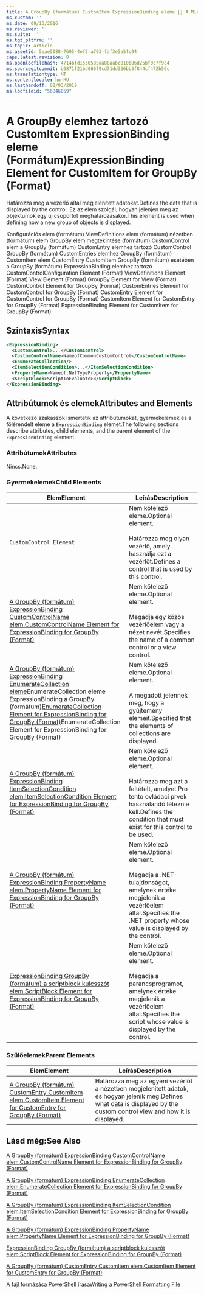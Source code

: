 ```yaml
---
title: A GroupBy (formátum) CustomItem ExpressionBinding eleme |} A Microsoft Docs
ms.custom: ''
ms.date: 09/13/2016
ms.reviewer: ''
ms.suite: ''
ms.tgt_pltfrm: ''
ms.topic: article
ms.assetid: 5eae5088-7605-4ef2-a703-faf3e5a5fc94
caps.latest.revision: 8
ms.openlocfilehash: 4714bfd1530585aa80aabc010b86d25bf0c7f9c4
ms.sourcegitcommit: b6871f21bd666f9cd71dd336bb3f844cf472b56c
ms.translationtype: MT
ms.contentlocale: hu-HU
ms.lasthandoff: 02/03/2019
ms.locfileid: "56846059"
---
```

# <a name="expressionbinding-element-for-customitem-for-groupby-format"></a><span data-ttu-id="f159b-102">A GroupBy elemhez tartozó CustomItem ExpressionBinding eleme (Formátum)</span><span class="sxs-lookup"><span data-stu-id="f159b-102">ExpressionBinding Element for CustomItem for GroupBy (Format)</span></span>

<span data-ttu-id="f159b-103">Határozza meg a vezérlő által megjelenített adatokat.</span><span class="sxs-lookup"><span data-stu-id="f159b-103">Defines the data that is displayed by the control.</span></span> <span data-ttu-id="f159b-104">Ez az elem szolgál, hogyan jelenjen meg az objektumok egy új csoportot meghatározásakor.</span><span class="sxs-lookup"><span data-stu-id="f159b-104">This element is used when defining how a new group of objects is displayed.</span></span>

<span data-ttu-id="f159b-105">Konfigurációs elem (formátum) ViewDefinitions elem (formátum) nézetben (formátum) elem GroupBy elem megtekintése (formátum) CustomControl elem a GroupBy (formátum) CustomEntry elemhez tartozó CustomControl GroupBy (formátum) CustomEntries elemhez GroupBy (formátum) CustomItem elem CustomEntry CustomItem GroupBy (formátum) esetében a GroupBy (formátum) ExpressionBinding elemhez tartozó CustomControl</span><span class="sxs-lookup"><span data-stu-id="f159b-105">Configuration Element (Format) ViewDefinitions Element (Format) View Element (Format) GroupBy Element for View (Format) CustomControl Element for GroupBy (Format) CustomEntries Element for CustomControl for GroupBy (Format) CustomEntry Element for CustomControl for GroupBy (Format) CustomItem Element for CustomEntry for GroupBy (Format) ExpressionBinding Element for CustomItem for GroupBy (Format)</span></span>

## <a name="syntax"></a><span data-ttu-id="f159b-106">Szintaxis</span><span class="sxs-lookup"><span data-stu-id="f159b-106">Syntax</span></span>

```xml
<ExpressionBinding>
  <CustomControl>...</CustomControl>
  <CustomControlName>NameofCommonCustomControl</CustomControlName>
  <EnumerateCollection/>
  <ItemSelectionCondition>...</ItemSelectionCondition>
  <PropertyName>Nameof.NetTypeProperty</PropertyName>
  <ScriptBlock>ScriptToEvaluate></ScriptBlock>
</ExpressionBinding>
```

## <a name="attributes-and-elements"></a><span data-ttu-id="f159b-107">Attribútumok és elemek</span><span class="sxs-lookup"><span data-stu-id="f159b-107">Attributes and Elements</span></span>

<span data-ttu-id="f159b-108">A következő szakaszok ismertetik az attribútumokat, gyermekelemek és a fölérendelt eleme a `ExpressionBinding` elemet.</span><span class="sxs-lookup"><span data-stu-id="f159b-108">The following sections describe attributes, child elements, and the parent element of the `ExpressionBinding` element.</span></span>

### <a name="attributes"></a><span data-ttu-id="f159b-109">Attribútumok</span><span class="sxs-lookup"><span data-stu-id="f159b-109">Attributes</span></span>

<span data-ttu-id="f159b-110">Nincs.</span><span class="sxs-lookup"><span data-stu-id="f159b-110">None.</span></span>

### <a name="child-elements"></a><span data-ttu-id="f159b-111">Gyermekelemek</span><span class="sxs-lookup"><span data-stu-id="f159b-111">Child Elements</span></span>

|<span data-ttu-id="f159b-112">Elem</span><span class="sxs-lookup"><span data-stu-id="f159b-112">Element</span></span>|<span data-ttu-id="f159b-113">Leírás</span><span class="sxs-lookup"><span data-stu-id="f159b-113">Description</span></span>|
|-------------|-----------------|
|`CustomControl Element`|<span data-ttu-id="f159b-114">Nem kötelező eleme.</span><span class="sxs-lookup"><span data-stu-id="f159b-114">Optional element.</span></span><br /><br /> <span data-ttu-id="f159b-115">Határozza meg olyan vezérlő, amely használja ezt a vezérlőt.</span><span class="sxs-lookup"><span data-stu-id="f159b-115">Defines a control that is used by this control.</span></span>|
|[<span data-ttu-id="f159b-116">A GroupBy (formátum) ExpressionBinding CustomControlName elem.</span><span class="sxs-lookup"><span data-stu-id="f159b-116">CustomControlName Element for ExpressionBinding for GroupBy (Format)</span></span>](./customcontrolname-element-for-expressionbinding-for-groupby-format.md)|<span data-ttu-id="f159b-117">Nem kötelező eleme.</span><span class="sxs-lookup"><span data-stu-id="f159b-117">Optional element.</span></span><br /><br /> <span data-ttu-id="f159b-118">Megadja egy közös vezérlőelem vagy a nézet nevét.</span><span class="sxs-lookup"><span data-stu-id="f159b-118">Specifies the name of a common control or a view control.</span></span>|
|<span data-ttu-id="f159b-119">[A GroupBy (formátum) ExpressionBinding EnumerateCollection eleme](./enumeratecollection-element-for-expressionbinding-for-groupby-format.md)EnumerateCollection eleme ExpressionBinding a GroupBy (formátum)</span><span class="sxs-lookup"><span data-stu-id="f159b-119">[EnumerateCollection Element for ExpressionBinding for GroupBy (Format)](./enumeratecollection-element-for-expressionbinding-for-groupby-format.md)EnumerateCollection Element for ExpressionBinding for GroupBy (Format)</span></span>|<span data-ttu-id="f159b-120">Nem kötelező eleme.</span><span class="sxs-lookup"><span data-stu-id="f159b-120">Optional element.</span></span><br /><br /> <span data-ttu-id="f159b-121">A megadott jelennek meg, hogy a gyűjtemény elemeit.</span><span class="sxs-lookup"><span data-stu-id="f159b-121">Specified that the elements of collections are displayed.</span></span>|
|[<span data-ttu-id="f159b-122">A GroupBy (formátum) ExpressionBinding ItemSelectionCondition elem.</span><span class="sxs-lookup"><span data-stu-id="f159b-122">ItemSelectionCondition Element for ExpressionBinding for GroupBy (Format)</span></span>](./itemselectioncondition-element-for-expressionbinding-for-groupby-format.md)|<span data-ttu-id="f159b-123">Nem kötelező eleme.</span><span class="sxs-lookup"><span data-stu-id="f159b-123">Optional element.</span></span><br /><br /> <span data-ttu-id="f159b-124">Határozza meg azt a feltételt, amelyet Pro tento ovládací prvek használandó léteznie kell.</span><span class="sxs-lookup"><span data-stu-id="f159b-124">Defines the condition that must exist for this control to be used.</span></span>|
|[<span data-ttu-id="f159b-125">A GroupBy (formátum) ExpressionBinding PropertyName elem.</span><span class="sxs-lookup"><span data-stu-id="f159b-125">PropertyName Element for ExpressionBinding for GroupBy (Format)</span></span>](./propertyname-element-for-expressionbinding-for-groupby-format.md)|<span data-ttu-id="f159b-126">Nem kötelező eleme.</span><span class="sxs-lookup"><span data-stu-id="f159b-126">Optional element.</span></span><br /><br /> <span data-ttu-id="f159b-127">Megadja a .NET-tulajdonságot, amelynek értéke megjelenik a vezérlőelem által.</span><span class="sxs-lookup"><span data-stu-id="f159b-127">Specifies the .NET property whose value is displayed by the control.</span></span>|
|[<span data-ttu-id="f159b-128">ExpressionBinding GroupBy (formátum) a scriptblock kulcsszót elem.</span><span class="sxs-lookup"><span data-stu-id="f159b-128">ScriptBlock Element for ExpressionBinding for GroupBy (Format)</span></span>](./scriptblock-element-for-expressionbinding-for-groupby-format.md)|<span data-ttu-id="f159b-129">Nem kötelező eleme.</span><span class="sxs-lookup"><span data-stu-id="f159b-129">Optional element.</span></span><br /><br /> <span data-ttu-id="f159b-130">Megadja a parancsprogramot, amelynek értéke megjelenik a vezérlőelem által.</span><span class="sxs-lookup"><span data-stu-id="f159b-130">Specifies the script whose value is displayed by the control.</span></span>|

### <a name="parent-elements"></a><span data-ttu-id="f159b-131">Szülőelemek</span><span class="sxs-lookup"><span data-stu-id="f159b-131">Parent Elements</span></span>

|<span data-ttu-id="f159b-132">Elem</span><span class="sxs-lookup"><span data-stu-id="f159b-132">Element</span></span>|<span data-ttu-id="f159b-133">Leírás</span><span class="sxs-lookup"><span data-stu-id="f159b-133">Description</span></span>|
|-------------|-----------------|
|[<span data-ttu-id="f159b-134">A GroupBy (formátum) CustomEntry CustomItem elem.</span><span class="sxs-lookup"><span data-stu-id="f159b-134">CustomItem Element for CustomEntry for GroupBy (Format)</span></span>](./customitem-element-for-customentry-for-groupby-format.md)|<span data-ttu-id="f159b-135">Határozza meg az egyéni vezérlőt a nézetben megjelenített adatok, és hogyan jelenik meg.</span><span class="sxs-lookup"><span data-stu-id="f159b-135">Defines what data is displayed by the custom control view and how it is displayed.</span></span>|

## <a name="see-also"></a><span data-ttu-id="f159b-136">Lásd még:</span><span class="sxs-lookup"><span data-stu-id="f159b-136">See Also</span></span>

[<span data-ttu-id="f159b-137">A GroupBy (formátum) ExpressionBinding CustomControlName elem.</span><span class="sxs-lookup"><span data-stu-id="f159b-137">CustomControlName Element for ExpressionBinding for GroupBy (Format)</span></span>](./customcontrolname-element-for-expressionbinding-for-groupby-format.md)

[<span data-ttu-id="f159b-138">A GroupBy (formátum) ExpressionBinding EnumerateCollection elem.</span><span class="sxs-lookup"><span data-stu-id="f159b-138">EnumerateCollection Element for ExpressionBinding for GroupBy (Format)</span></span>](./enumeratecollection-element-for-expressionbinding-for-groupby-format.md)

[<span data-ttu-id="f159b-139">A GroupBy (formátum) ExpressionBinding ItemSelectionCondition elem.</span><span class="sxs-lookup"><span data-stu-id="f159b-139">ItemSelectionCondition Element for ExpressionBinding for GroupBy (Format)</span></span>](./itemselectioncondition-element-for-expressionbinding-for-groupby-format.md)

[<span data-ttu-id="f159b-140">A GroupBy (formátum) ExpressionBinding PropertyName elem.</span><span class="sxs-lookup"><span data-stu-id="f159b-140">PropertyName Element for ExpressionBinding for GroupBy (Format)</span></span>](./propertyname-element-for-expressionbinding-for-groupby-format.md)

[<span data-ttu-id="f159b-141">ExpressionBinding GroupBy (formátum) a scriptblock kulcsszót elem.</span><span class="sxs-lookup"><span data-stu-id="f159b-141">ScriptBlock Element for ExpressionBinding for GroupBy (Format)</span></span>](./scriptblock-element-for-expressionbinding-for-groupby-format.md)

[<span data-ttu-id="f159b-142">A GroupBy (formátum) CustomEntry CustomItem elem.</span><span class="sxs-lookup"><span data-stu-id="f159b-142">CustomItem Element for CustomEntry for GroupBy (Format)</span></span>](./customitem-element-for-customentry-for-groupby-format.md)

[<span data-ttu-id="f159b-143">A fájl formázása PowerShell írása</span><span class="sxs-lookup"><span data-stu-id="f159b-143">Writing a PowerShell Formatting File</span></span>](./writing-a-powershell-formatting-file.md)
